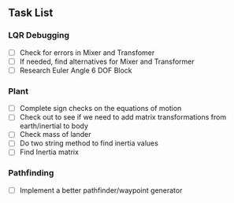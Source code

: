## Task List
### LQR Debugging 
- [ ] Check for errors in Mixer and Transfomer
- [ ] If needed, find alternatives for Mixer and Transformer
- [ ] Research Euler Angle 6 DOF Block
### Plant
- [ ] Complete sign checks on the equations of motion
- [ ] Check out to see if we need to add matrix transformations from earth/inertial to body
- [ ] Check mass of lander
- [ ] Do two string method to find inertia values
- [ ] Find Inertia matrix
### Pathfinding
- [ ] Implement a better pathfinder/waypoint generator